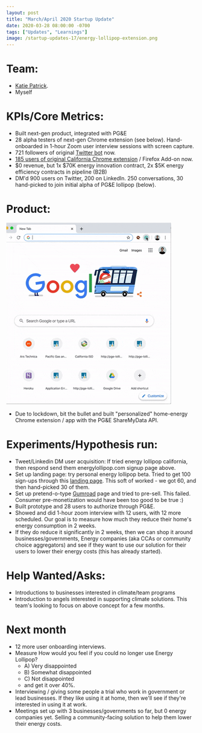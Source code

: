 ```yaml
---
layout: post
title: "March/April 2020 Startup Update"
date: 2020-03-28 08:00:00 -0700
tags: ["Updates", "Learnings"]
image: /startup-updates-17/energy-lollipop-extension.png
---
```


# Team: 

- [Katie Patrick](https://twitter.com/katiepatrick).
- Myself

# KPIs/Core Metrics:

- Built next-gen product, integrated with PG&E
- 28 alpha testers of next-gen Chrome extension (see below). Hand-onboarded in 1-hour Zoom user interview sessions with screen capture.
- 721 followers of original [Twitter bot](https://twitter.com/energylollipop) now.
- [185 users of original California Chrome extension](https://chrome.google.com/webstore/detail/energy-lollipop/jolcdgpgpdlpjafhepiicopakoiifdfm) / Firefox Add-on now.
- $0 revenue, but 1x $70K energy innovation contract, 2x $5K energy efficiency contracts in pipeline (B2B)
- DM'd 900 users on Twitter, 200 on LinkedIn. 250 conversations, 30 hand-picked to join initial alpha of PG&E lollipop (below).

# Product:

![](/assets/startup-updates-17/energy-lollipop-personal.gif)

- Due to lockdown, bit the bullet and built "personalized" home-energy Chrome extension / app with the PG&E ShareMyData API.

# Experiments/Hypothesis run:

- Tweet/Linkedin DM user acquisition: If tried energy lollipop california, then respond send them energylollipop.com signup page above.
- Set up landing page: try personal energy lollipop beta. Tried to get 100 sign-ups through this [landing page](https://helloworlde.com/energylollipop-home-office). This soft of worked - we got 60, and then hand-picked 30 of them.
- Set up pretend-o-type [Gumroad](https://gumroad.com/l/energylollipop) page and tried to pre-sell. This failed. Consumer pre-monetization would have been too good to be true :)
- Built prototype and 28 users to authorize through PG&E.
- Showed and did 1-hour zoom interview with 12 users, with 12 more scheduled. Our goal is to measure how much they reduce their home's energy consumption in 2 weeks.
- If they do reduce it significantly in 2 weeks, then we can shop it around businesses/governments, Energy companies (aka CCAs or community choice aggregators) and see if they want to use our solution for their users to lower their energy costs (this has already started).

# Help Wanted/Asks:

- Introductions to businesses interested in climate/team programs
- Introduction to angels interested in supporting climate solutions. This team's looking to focus on above concept for a few months.

# Next month

- 12 more user onboarding interviews.
- Measure How would you feel if you could no longer use Energy Lollipop?
  - A) Very disappointed
  - B) Somewhat disappointed
  - C) Not disappointed
  - and get it over 40%.
- Interviewing / giving some people a trial who work in government or lead businesses. If they like using it at home, then we'll see if they're interested in using it at work.
- Meetings set up with 3 businesses/governments so far, but 0 energy companies yet. Selling a community-facing solution to help them lower their energy costs.

